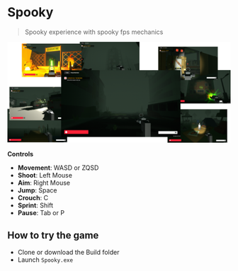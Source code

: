 # Spooky

> Spooky experience with spooky fps mechanics

[![First Look](FirstLook.png)]()

**Controls**

- **Movement**: WASD or ZQSD
- **Shoot**: Left Mouse
- **Aim**: Right Mouse
- **Jump**: Space
- **Crouch**: C
- **Sprint**: Shift
- **Pause**: Tab or P

## How to try the game

- Clone or download the Build folder
- Launch `Spooky.exe`
